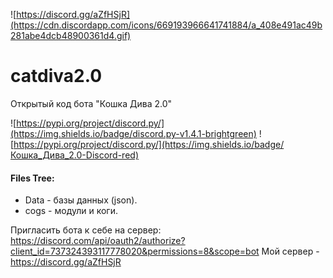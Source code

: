 ![https://discord.gg/aZfHSjR](https://cdn.discordapp.com/icons/669193966641741884/a_408e491ac49b281abe4dcb48900361d4.gif)
# catdiva2.0
Открытый код бота "Кошка Дива 2.0"

![https://pypi.org/project/discord.py/](https://img.shields.io/badge/discord.py-v1.4.1-brightgreen)
![https://pypi.org/project/discord.py/](https://img.shields.io/badge/Кошка_Дива_2.0-Discord-red)

#### Files Tree:
  - Data - базы данных (json).
  - cogs - модули и коги.

Пригласить бота к себе на сервер: https://discord.com/api/oauth2/authorize?client_id=737324393117778020&permissions=8&scope=bot
Мой сервер - https://discord.gg/aZfHSjR